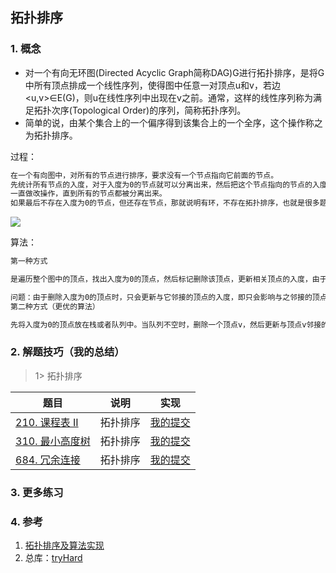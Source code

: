 ## 拓扑排序

### 1. 概念
- 对一个有向无环图(Directed Acyclic Graph简称DAG)G进行拓扑排序，是将G中所有顶点排成一个线性序列，使得图中任意一对顶点u和v，若边<u,v>∈E(G)，则u在线性序列中出现在v之前。通常，这样的线性序列称为满足拓扑次序(Topological Order)的序列，简称拓扑序列。
- 简单的说，由某个集合上的一个偏序得到该集合上的一个全序，这个操作称之为拓扑排序。

过程：
```markdown
在一个有向图中，对所有的节点进行排序，要求没有一个节点指向它前面的节点。
先统计所有节点的入度，对于入度为0的节点就可以分离出来，然后把这个节点指向的节点的入度减一。
一直做改操作，直到所有的节点都被分离出来。
如果最后不存在入度为0的节点，但还存在节点，那就说明有环，不存在拓扑排序，也就是很多题目的无解的情况。
```
![](https://gitee.com/xu_zuyun/picgo/raw/master/img/20210421164716512.png)


算法：
```markdown
第一种方式

是遍历整个图中的顶点，找出入度为0的顶点，然后标记删除该顶点，更新相关顶点的入度，由于图中有V个顶点，每次找出入度为0的顶点后会更新相关顶点的入度，因此下一次又要重新扫描图中所有的顶点。故时间复杂度为O(V^2)

问题：由于删除入度为0的顶点时，只会更新与它邻接的顶点的入度，即只会影响与之邻接的顶点。但是上面的方式却遍历了图中所有的顶点的入度。
第二种方式（更优的算法）

先将入度为0的顶点放在栈或者队列中。当队列不空时，删除一个顶点v，然后更新与顶点v邻接的顶点的入度。只要有一个顶点的入度降为0，则将之入队列。此时，拓扑排序就是顶点出队的顺序。该算法的时间复杂度为O（V+E）
```

### 2. 解题技巧（我的总结）

> 1> 拓扑排序
> 
| 题目                                                                          | 说明   | 实现                                                                            |
|-----------------------------------------------------------------------------|------|-------------------------------------------------------------------------------|
| [210. 课程表 II](https://leetcode.cn/problems/course-schedule-ii/description/) | 拓扑排序 | [我的提交](https://leetcode.cn/problems/course-schedule-ii/submissions/484717117/) |
| [310. 最小高度树](https://leetcode.cn/problems/minimum-height-trees/description/) | 拓扑排序 | [我的提交](https://leetcode.cn/problems/minimum-height-trees/submissions/484940211/) |
| [684. 冗余连接](https://leetcode.cn/problems/redundant-connection/description/) | 拓扑排序 | [我的提交](https://leetcode.cn/problems/redundant-connection/submissions/490074846/) |


### 3. 更多练习


### 4. 参考
1. [拓扑排序及算法实现](https://blog.csdn.net/ShyTan/article/details/115962715)
2. 总库：[tryHard](https://github.com/NOMADxzy/tryHard)